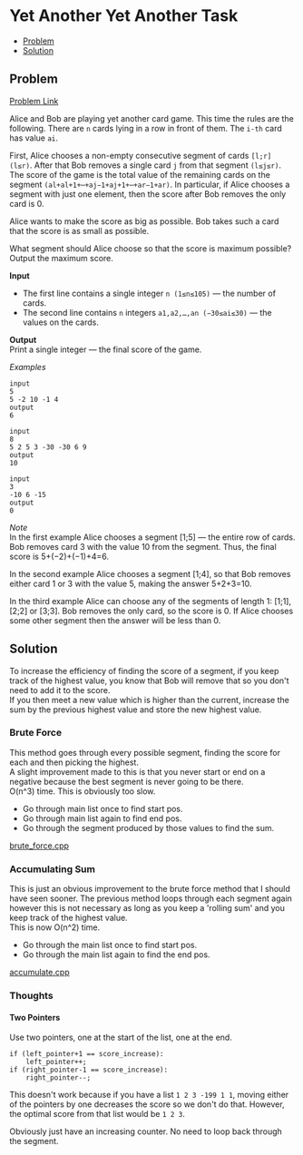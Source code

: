 # Yet Another Yet Another Task

- [Problem](#Problem)
- [Solution](#Solution)

## Problem
[Problem Link](https://codeforces.com/problemset/problem/1359/D)

Alice and Bob are playing yet another card game. This time the rules are the following. There are `n` cards lying in a row in front of them. The `i-th` card has value `ai`.

First, Alice chooses a non-empty consecutive segment of cards `[l;r] (l≤r)`. After that Bob removes a single card `j` from that segment `(l≤j≤r)`. The score of the game is the total value of the remaining cards on the segment `(al+al+1+⋯+aj−1+aj+1+⋯+ar−1+ar)`. In particular, if Alice chooses a segment with just one element, then the score after Bob removes the only card is 0.

Alice wants to make the score as big as possible. Bob takes such a card that the score is as small as possible.

What segment should Alice choose so that the score is maximum possible? Output the maximum score.

**Input**
- The first line contains a single integer `n (1≤n≤105)` — the number of cards.
- The second line contains `n` integers `a1,a2,…,an (−30≤ai≤30)` — the values on the cards.

**Output**  
Print a single integer — the final score of the game.

*Examples*

```
input
5
5 -2 10 -1 4
output
6
```
```
input
8
5 2 5 3 -30 -30 6 9
output
10
```
```
input
3
-10 6 -15
output
0
```
*Note*  
In the first example Alice chooses a segment [1;5] — the entire row of cards. Bob removes card 3 with the value 10 from the segment. Thus, the final score is 5+(−2)+(−1)+4=6.

In the second example Alice chooses a segment [1;4], so that Bob removes either card 1 or 3 with the value 5, making the answer 5+2+3=10.

In the third example Alice can choose any of the segments of length 1: [1;1], [2;2] or [3;3]. Bob removes the only card, so the score is 0. If Alice chooses some other segment then the answer will be less than 0.


## Solution

To increase the efficiency of finding the score of a segment, if you keep track of the highest value, you know that Bob will remove that so you don't need to add it to the score.  
If you then meet a new value which is higher than the current, increase the sum by the previous highest value and store the new highest value.  

### Brute Force
This method goes through every possible segment, finding the score for each and then picking the highest.  
A slight improvement made to this is that you never start or end on a negative because the best segment is never going to be there.  
O(n^3) time. This is obviously too slow.  
- Go through main list once to find start pos.  
- Go through main list again to find end pos.  
- Go through the segment produced by those values to find the sum.  

[brute_force.cpp](solutions/brute_force.cpp)

### Accumulating Sum
This is just an obvious improvement to the brute force method that I should have seen sooner. The previous method loops through each segment again however this is not necessary as long as you keep a 'rolling sum' and you keep track of the highest value.  
This is now O(n^2) time.  
- Go through the main list once to find start pos.
- Go through the main list again to find the end pos.  

[accumulate.cpp](solutions/accumulate.cpp)

### Thoughts
#### Two Pointers
Use two pointers, one at the start of the list, one at the end.  
```
if (left_pointer+1 == score_increase):
    left_pointer++;
if (right_pointer-1 == score_increase):
    right_pointer--;
```
This doesn't work because if you have a list `1 2 3 -199 1 1`, moving either of the pointers by one decreases the score so we don't do that. However, the optimal score from that list would be `1 2 3`.  

Obviously just have an increasing counter. No need to loop back through the segment.  


